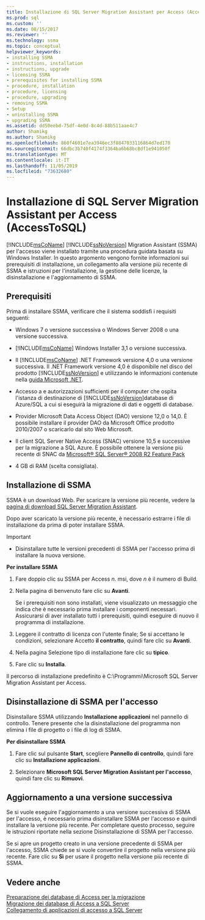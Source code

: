 ```yaml
---
title: Installazione di SQL Server Migration Assistant per Access (AccessToSQL) | Microsoft Docs
ms.prod: sql
ms.custom: ''
ms.date: 08/15/2017
ms.reviewer: ''
ms.technology: ssma
ms.topic: conceptual
helpviewer_keywords:
- installing SSMA
- instructions, installation
- instructions, upgrade
- licensing SSMA
- prerequisites for installing SSMA
- procedure, installation
- procedure, licensing
- procedure, upgrading
- removing SSMA
- Setup
- uninstalling SSMA
- upgrading SSMA
ms.assetid: dd50eebd-75df-4e0d-8c4d-88b511aae4c7
author: Shamikg
ms.author: Shamikg
ms.openlocfilehash: 860f4601e7ea3946ec3f8847033116864d7ed170
ms.sourcegitcommit: 66dbc3b740f4174f3364ba6b68bc8df1e941050f
ms.translationtype: MT
ms.contentlocale: it-IT
ms.lasthandoff: 11/05/2019
ms.locfileid: "73632680"
---
```

# <a name="installing-sql-server-migration-assistant-for-access-accesstosql"></a>Installazione di SQL Server Migration Assistant per Access (AccessToSQL)
[!INCLUDE[msCoName](../../includes/msconame_md.md)] [!INCLUDE[ssNoVersion](../../includes/ssnoversion-md.md)] Migration Assistant (SSMA) per l'accesso viene installato tramite una procedura guidata basata su Windows Installer. In questo argomento vengono fornite informazioni sui prerequisiti di installazione, un collegamento alla versione più recente di SSMA e istruzioni per l'installazione, la gestione delle licenze, la disinstallazione e l'aggiornamento di SSMA.  
  
## <a name="prerequisites"></a>Prerequisiti  
Prima di installare SSMA, verificare che il sistema soddisfi i requisiti seguenti:  
  
-   Windows 7 o versione successiva o Windows Server 2008 o una versione successiva.  
  
-   [!INCLUDE[msCoName](../../includes/msconame_md.md)] Windows Installer 3,1 o versione successiva.  
  
-   Il [!INCLUDE[msCoName](../../includes/msconame_md.md)] .NET Framework versione 4,0 o una versione successiva. Il .NET Framework versione 4,0 è disponibile nel disco del prodotto [!INCLUDE[ssNoVersion](../../includes/ssnoversion-md.md)] e utilizzando le informazioni contenute nella [guida Microsoft .NET](https://docs.microsoft.com/dotnet/framework/).
  
-   Accesso a e autorizzazioni sufficienti per il computer che ospita l'istanza di destinazione di [!INCLUDE[ssNoVersion](../../includes/ssnoversion-md.md)]database di Azure/SQL a cui si eseguirà la migrazione di dati e oggetti di database.  
  
-   Provider Microsoft Data Access Object (DAO) versione 12,0 o 14,0. È possibile installare il provider DAO da Microsoft Office prodotto 2010/2007 o scaricarlo dal sito Web Microsoft.  
  
-   Il client SQL Server Native Access (SNAC) versione 10,5 e successive per la migrazione a SQL Azure. È possibile ottenere la versione più recente di SNAC da [Microsoft® SQL Server® 2008 R2 Feature Pack](https://www.microsoft.com/en-us/download/details.aspx?id=16978)  
  
-   4 GB di RAM (scelta consigliata).  
  
## <a name="installing-ssma"></a>Installazione di SSMA  
SSMA è un download Web. Per scaricare la versione più recente, vedere la [pagina di download SQL Server Migration Assistant](https://aka.ms/ssmaforaccess).  
  
Dopo aver scaricato la versione più recente, è necessario estrarre i file di installazione da prima di poter installare SSMA.

> [!IMPORTANT]  
> -   Disinstallare tutte le versioni precedenti di SSMA per l'accesso prima di installare la nuova versione.  
  
**Per installare SSMA**  
  
1.  Fare doppio clic su SSMA per Access *n*. msi, dove *n* è il numero di Build.  
  
2.  Nella pagina di benvenuto fare clic su **Avanti**.  
  
    Se i prerequisiti non sono installati, viene visualizzato un messaggio che indica che è necessario prima installare i componenti necessari. Assicurarsi di aver installato tutti i prerequisiti, quindi eseguire di nuovo il programma di installazione.  
  
3.  Leggere il contratto di licenza con l'utente finale; Se si accettano le condizioni, selezionare Accetto **il contratto**, quindi fare clic su **Avanti**.  
  
4.  Nella pagina Selezione tipo di installazione fare clic su **tipico**.  
  
5.  Fare clic su **Installa**.  
  
Il percorso di installazione predefinito è C:\Programmi\Microsoft SQL Server Migration Assistant per Access.  
  
## <a name="uninstalling-ssma-for-access"></a>Disinstallazione di SSMA per l'accesso  
Disinstallare SSMA utilizzando **Installazione applicazioni** nel pannello di controllo. Tenere presente che la disinstallazione del programma non elimina i file di progetto o i file di log di SSMA.  
  
**Per disinstallare SSMA**  
  
1.  Fare clic sul pulsante **Start**, scegliere **Pannello di controllo**, quindi fare clic su **Installazione applicazioni**.  
  
2.  Selezionare **Microsoft SQL Server Migration Assistant per l'accesso**, quindi fare clic su **Rimuovi**.  
  
## <a name="upgrading-to-a-later-version"></a>Aggiornamento a una versione successiva  
Se si vuole eseguire l'aggiornamento a una versione successiva di SSMA per l'accesso, è necessario prima disinstallare SSMA per l'accesso e quindi installare la versione più recente. Per completare questo processo, seguire le istruzioni riportate nella sezione Disinstallazione di SSMA per l'accesso.  
  
Se si apre un progetto creato in una versione precedente di SSMA per l'accesso, SSMA chiede se si vuole convertire il progetto nella versione più recente. Fare clic su **Sì** per usare il progetto nella versione più recente di SSMA.  
  
## <a name="see-also"></a>Vedere anche  
[Preparazione dei database di Access per la migrazione](preparing-access-databases-for-migration-accesstosql.md)  
[Migrazione dei database di Access a SQL Server](migrating-access-databases-to-sql-server-azure-sql-db-accesstosql.md)  
[Collegamento di applicazioni di accesso a SQL Server](linking-access-applications-to-sql-server-azure-sql-db-accesstosql.md)  
  
